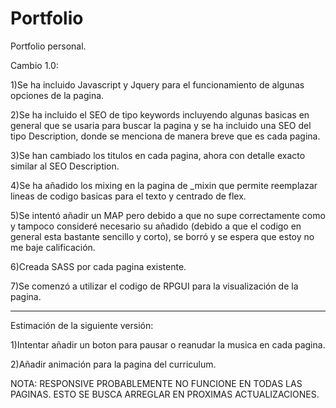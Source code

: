 # Portfolio
Portfolio personal.

Cambio 1.0:

1)Se ha incluido Javascript y Jquery para el funcionamiento de algunas opciones de la pagina.

2)Se ha incluido el SEO de tipo keywords incluyendo algunas basicas en general que se usaria para buscar la pagina y se ha incluido una SEO del tipo Description, donde se menciona de manera breve que es cada pagina.

3)Se han cambiado los titulos en cada pagina, ahora con detalle exacto similar al SEO Description.

4)Se ha añadido los mixing en la pagina de _mixin que permite reemplazar lineas de codigo basicas para el texto y centrado de flex.

5)Se intentó añadir un MAP pero debido a que no supe correctamente como y tampoco consideré necesario su añadido (debido a que el codigo en general esta bastante sencillo y corto), se borró y se espera que estoy no me baje calificación.

6)Creada SASS por cada pagina existente.

7)Se comenzó a utilizar el codigo de RPGUI para la visualización de la pagina.

------------
Estimación de la siguiente versión:

1)Intentar añadir un boton para pausar o reanudar la musica en cada pagina.

2)Añadir animación para la pagina del curriculum.


NOTA: RESPONSIVE PROBABLEMENTE NO FUNCIONE EN TODAS LAS PAGINAS. ESTO SE BUSCA ARREGLAR EN PROXIMAS ACTUALIZACIONES.
